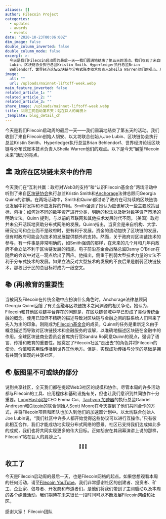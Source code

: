 ```yaml
---
aliases: []
author: Filecoin Project
categories:
  - updates
  - awards
  - events
date: "2020-10-23T00:06:00Z"
dim_image: false
double_column_inverted: false
double_column_mode: false
excerpt: >-
  今天是我们Filecoin启动周的最后一天——我们圆满地结束了第五天的活动。我们收到了来自Filecoin创始人胡安、以太坊联合创始人Joe
  Lubin、区块链协会执行总监Kristin Smith、Hyperledger执行总监Brian
  Behlendorf、世界经济论坛区块链与分布式账本技术负责人Sheila Warren他们的观点。以下是今天“展望Filecoin未来”活动的亮点。
image:
  alt: ""
  url: /uploads/mainnet-liftoff-week.webp
main_feature_inverted: false
related_article_1: ""
related_article_2: ""
related_article_3: ""
share_image: /uploads/mainnet-liftoff-week.webp
title: 回顾主网启动第五天：站在巨人的肩膀上
_template: blog_detail_ch
---
```


今天是我们Filecoin启动周的最后一天——我们圆满地结束了第五天的活动。我们收到了来自Filecoin创始人胡安、以太坊联合创始人Joe Lubin、区块链协会执行总监Kristin Smith、Hyperledger执行总监Brian Behlendorf、世界经济论坛区块链与分布式账本技术负责人Sheila Warren他们的观点。以下是今天“展望Filecoin未来”活动的亮点。

## 🏛 政府在区块链未来中的作用

今天我们在“互利共赢：政府对Web3的支持”和“认识Filecoin基金会”两场活动中听到了来自[区块链协会](https://theblockchainassociation.org/)执行总监Kristin Smith和[Anchorage](https://anchorage.com/)法律总顾问Georgia Quinn的讲解。在两场活动中，Smith和Quinn都讨论了政府在可持续的区块链协议发展中将发挥和不应发挥的作用。Smith强调了她认为应该解决一些主要政策目标，包括：如何对不同的数字资产进行分类，明确的税法以及针对数字资产市场的明确立法。Quinn 提到，与以前的互联网和其他技术发展时代不同，（美国）政府并未公开活跃地资助分布式网络的发展。Quinn指出，当资金是来自机构、大学、研究公司和企业而不是政府时，更有利于发展。资金的流动加快了区块链的发展，但有时政府可能会为技术的发展提供额外的支持。然而，关于政府对区块链技术的参与，有一件事是非常明确的，如Smith强调的那样，在未来的几个月和几年内政府不会立法不利于区块链发展的措施。电子前沿基金会战略总监Danny O’Brien在随后的会议中对这一观点给出了回应。他指出，侧重于削弱大型技术力量的立法不利于分布式技术的发展。如果立法反对大型技术的发展的不良后果是削弱区块链技术，那权归于民的总目标将成为一纸空文。

## 📚 (再)教育的重要性

当被问及Filecoin在传统金融中应扮演什么角色时，Anchorage法律总顾问Georgia Quinn回答了有关金融与区块链技术之间渊源的相关争论。她认为，Filecoin和其他区块链平台存在的问题是，在区块链领域中早已形成了类似传统金融的概念。使用已知但不精确的描述导致对区块链与金融之间的联系给人们带来了先入为主的印象。刚刚成为[Filecoin基金会](https://fil.org/)的成员，Quinn的任务是重新定义由于概念描述而导致对区块链技术和金融服务的误解，以准确地描述区块链在金融中的作用。全球区块链商业委员会首席执行官Sandra Ro同意Quinn的观点，强调了语言、传播和教育的重要性。她奠定了Filecoin社区“走出去”的角色并将Filecoin的使命、价值和实用性传播到世界其他地方。但是，实现成功传播与分享的基础是拥有共同价值观的共享社区。

## 🌏 版图里不可或缺的部分

说到共享社区，全天我们都在提起Web3社区的规模和协作。尽管本周的许多活动都与Filecoin的工具、应用程序和基础设施有关，但也让我们意识到共同协作十分重要。[LongHash风投](https://www.longhash.vc/)CEO Emma Cui、[Tachyon 加速器](https://tachyon.xyz/)的执行总监Gabriel Andreson和[Gitcoin](https://gitcoin.co/)的联合创始人Scott Moore在今天提到了他们共同合作的方式，并将Filecoin项目和团队也加入到他们的加速器计划中。以太坊联合创始人Joe Lubin说，“我们社区中许多人都开始觉得这些协议可以进行互操作。”只有彼此相互合作，我们才能成功地实现分布式网络的愿景。社区已支持我们达成如此多的成就，我们也将共同实现更多的伟大目标。正如胡安在其闭幕演讲上说的那样，Filecoin“站在巨人的肩膀上”。

<div style="text-align: center;">🚀🚀🚀</div>

## 收工了

今天是Filecoin启动周的最后一天，也是Filecoin网络的起点。如果您想观看本周的任何活动，请至[Filecoin YouTube](https://www.youtube.com/channel/UCPyYmtJYQwxM-EUyRUTp5DA)。我们非常感谢社区的创建者、投资者、矿工、企业家、倡导者、开发商和布道者们，是他们将我们带到了主网启动以及本周的各个绝佳活动。我们期待在未来很长一段时间可以不断发展Filecoin网络和社区。

感谢大家！
Filecoin团队
